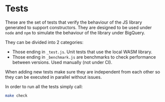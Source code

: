 # Tests

These are the set of tests that verify the behaviour of the JS library generated to support constructors. They are designed to be used under `node` and `npm` to simulate the behaviour of the library under BigQuery.

They can be divided into 2 categories:

  * Those ending in `_test.js`. Unit tests that use the local WASM library.
  * Those ending in `_benchmark.js` are benchmarks to check performance between versions. Used manually (not under CI).

When adding new tests make sure they are independent from each other so they can be executed in parallel without issues.

  In order to run all the tests simply call:
 
```bash
make check
```